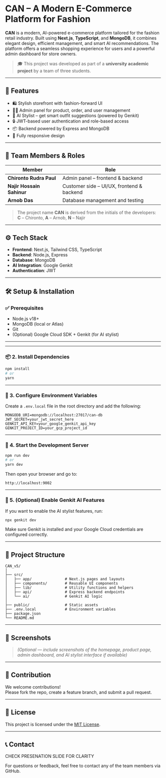 # CAN – A Modern E-Commerce Platform for Fashion

**CAN** is a modern, AI-powered e-commerce platform tailored for the fashion retail industry. Built using **Next.js**, **TypeScript**, and **MongoDB**, it combines elegant design, efficient management, and smart AI recommendations. The platform offers a seamless shopping experience for users and a powerful admin dashboard for store owners.

> 🎓 This project was developed as part of a **university academic project** by a team of three students.

---

## 🚀 Features

- 🛍️ Stylish storefront with fashion-forward UI
- 👩‍💼 Admin panel for product, order, and user management
- 🤖 AI Stylist – get smart outfit suggestions (powered by Genkit)
- 🔒 JWT-based user authentication and role-based access
- 📦 Backend powered by Express and MongoDB
- 📱 Fully responsive design

---

## 👥 Team Members & Roles

| Member | Role |
|--------|------|
| **Chironto Rudra Paul** | Admin panel – frontend & backend |
| **Najir Hossain Sahinur** | Customer side – UI/UX, frontend & backend |
| **Arnob Das** | Database management and testing |

> The project name **CAN** is derived from the initials of the developers:  
> **C** – Chironto, **A** – Arnob, **N** – Najir

---

## ⚙️ Tech Stack

- **Frontend**: Next.js, Tailwind CSS, TypeScript
- **Backend**: Node.js, Express
- **Database**: MongoDB
- **AI Integration**: Google Genkit
- **Authentication**: JWT

---

## 🛠️ Setup & Installation

### ✅ Prerequisites

- Node.js v18+
- MongoDB (local or Atlas)
- Git
- (Optional) Google Cloud SDK + Genkit (for AI stylist)

---


---

### 📦 2. Install Dependencies

```bash
npm install
# or
yarn
```

---

### 🔐 3. Configure Environment Variables

Create a `.env.local` file in the root directory and add the following:

```
MONGODB_URI=mongodb://localhost:27017/can-db
JWT_SECRET=your_jwt_secret_here
GENKIT_API_KEY=your_google_genkit_api_key
GENKIT_PROJECT_ID=your_gcp_project_id
```

---

### 🚴 4. Start the Development Server

```bash
npm run dev
# or
yarn dev
```

Then open your browser and go to:

```
http://localhost:9002
```

---

### 🤖 5. (Optional) Enable Genkit AI Features

If you want to enable the AI stylist features, run:

```bash
npx genkit dev
```

Make sure Genkit is installed and your Google Cloud credentials are configured correctly.

---

## 📁 Project Structure

```
CAN_v5/
│
├── src/
│   ├── app/               # Next.js pages and layouts
│   ├── components/        # Reusable UI components
│   ├── lib/               # Utility functions and helpers
│   ├── api/               # Express backend endpoints
│   └── ai/                # Genkit AI logic
│
├── public/                # Static assets
├── .env.local             # Environment variables
├── package.json
└── README.md
```

---

## 📸 Screenshots

> *(Optional — include screenshots of the homepage, product page, admin dashboard, and AI stylist interface if available)*

---

## 🙌 Contribution

We welcome contributions!  
Please fork the repo, create a feature branch, and submit a pull request.

---

## 📄 License

This project is licensed under the [MIT License](LICENSE).

---



## 📞 Contact

CHECK PRESENATION SLIDE FOR CLARITY

For questions or feedback, feel free to contact any of the team members via GitHub.
